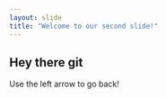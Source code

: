 ```yaml
---
layout: slide
title: "Welcome to our second slide!"
---
```

<h2> Hey there git</h2>
Use the left arrow to go back!
